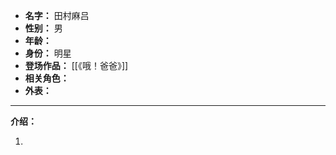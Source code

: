 
- **名字：** 田村麻吕
- **性别：** 男
- **年龄：** 
- **身份：** 明星
- **登场作品：** [[《哦！爸爸》]]
- **相关角色：** 
- **外表：** 

---

**介绍：** 

1. 

